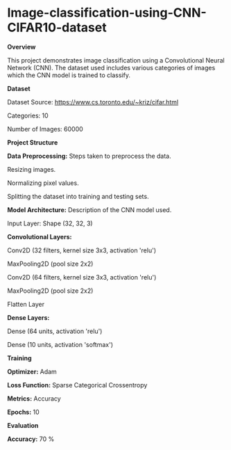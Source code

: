 # Image-classification-using-CNN-CIFAR10-dataset


**Overview**

This project demonstrates image classification using a Convolutional Neural Network (CNN). The dataset used includes various categories of images which the CNN model is trained to classify.

**Dataset**

Dataset Source: https://www.cs.toronto.edu/~kriz/cifar.html


Categories: 10


Number of Images: 60000


**Project Structure**

**Data Preprocessing:** Steps taken to preprocess the data.

Resizing images.


Normalizing pixel values.


Splitting the dataset into training and testing sets.


**Model Architecture:** Description of the CNN model used.

Input Layer: Shape (32, 32, 3)


**Convolutional Layers:**


Conv2D (32 filters, kernel size 3x3, activation 'relu')

MaxPooling2D (pool size 2x2)

Conv2D (64 filters, kernel size 3x3, activation 'relu')

MaxPooling2D (pool size 2x2)

Flatten Layer


**Dense Layers:**


Dense (64 units, activation 'relu')

Dense (10 units, activation 'softmax')


**Training**


**Optimizer:** Adam


**Loss Function:** Sparse Categorical Crossentropy


**Metrics:** Accuracy


**Epochs:** 10


**Evaluation**


**Accuracy:** 70 %

